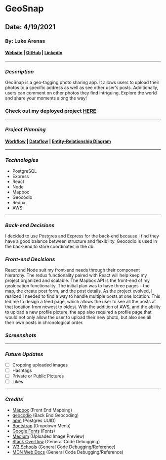 # GeoSnap

## Date: 4/19/2021

### By: Luke Arenas

#### [Website](https://lukearenas.github.io/Personal-Website/) | [GitHub](https://github.com/LukeArenas) | [LinkedIn](https://www.linkedin.com/in/lukearenas/)

---

### ***Description***

GeoSnap is a geo-tagging photo sharing app. It allows users to upload their photos to a specific address as well as see other user's posts. Additionally, users can comment on other photos they find intriguing. Explore the world and share your moments along the way!

### **Check out my deployed project** [HERE](url)

***

### ***Project Planning***

 #### [Workflow](https://trello.com/b/ldtpez9P/project-4) | [Dataflow](https://lucid.app/lucidchart/18b52644-5d9d-4760-a673-2eb4bf27469e/edit?beaconFlowId=7F0AFF8788B16EF9&page=0_0#) | [Entity-Relationship Diagram](https://app.diagrams.net/#G1h1Z65FbjTUahLoOKMMqkQ1Orr1iqi9WQ)

***

### ***Technologies***

* PostgreSQL
* Express
* React
* Node
* Mapbox
* Geocodio
* Redux
* AWS

***

### ***Back-end Decisions***

I decided to use Postgres and Express for the back-end because I find they have a good balance between structure and flexibility. Geocodio is used in the back-end to store coordinates in the db.

### ***Front-end Decisions***

React and Node suit my front-end needs through their component hierarchy. The redux functionality paired with React will help keep my project organized and scalable. The Mapbox API is the front-end of my geolocation functionality. The initial plan was to have three pages - the map, the create post form, and the post details. As the project evolved, I realized I needed to find a way to handle multiple posts at one location. This led me to design a feed page, which allows the user to see all the posts at that location from newest to oldest. With the addition of AWS, and the ability to upload a new profile picture, the app also required a profile page that would not only allow the user to upload their new photo, but also see all their own posts in chronological order.

### ***Screenshots***

***

### ***Future Updates***

- [ ] Cropping uploaded images
- [ ] Hashtags
- [ ] Private or Public Pictures
- [ ] Likes

***

### ***Credits***
* [Mapbox](https://visgl.github.io/react-map-gl/) (Front End Mapping)
* [geocodio](https://dash.geocod.io/) (Back End Geocoding)
* [npm](https://www.npmjs.com/package/uuidv4) (Postgres UUID)
* [Bootstrap](https://getbootstrap.com/docs/4.0/components/dropdowns/) (Dropdown Menu)
* [Google Fonts](https://fonts.google.com/) (Fonts)
* [Medium](https://medium.com/@650egor/react-30-day-challenge-day-2-image-upload-preview-2d534f8eaaa) (Uploaded Image Preview)
* [Stack Overflow](https://stackoverflow.com/) (General Code Debugging)
* [W3 Schools](https://www.w3schools.com/) (General Code Debugging/Reference)
* [MDN Web Docs](https://developer.mozilla.org/en-US/) (General Code Debugging/Reference)